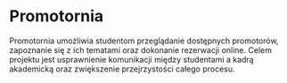 # Promotornia
Promotornia umożliwia studentom przeglądanie dostępnych promotorów, zapoznanie się z ich tematami oraz dokonanie rezerwacji online. Celem projektu jest usprawnienie komunikacji między studentami a kadrą akademicką oraz zwiększenie przejrzystości całego procesu.
